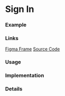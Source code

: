 # Sign In
### Example

### Links
[Figma Frame]()
[Source Code]()

### Usage

### Implementation

### Details